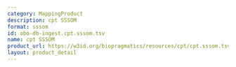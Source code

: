 ```yaml
---
category: MappingProduct
description: cpt SSSOM
format: sssom
id: obo-db-ingest.cpt.sssom.tsv
name: cpt SSSOM
product_url: https://w3id.org/biopragmatics/resources/cpt/cpt.sssom.tsv
layout: product_detail
---
```

